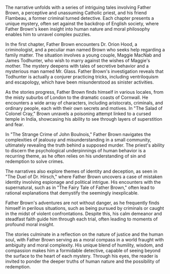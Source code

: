 The narrative unfolds with a series of intriguing tales involving Father Brown, a perceptive and unassuming Catholic priest, and his friend Flambeau, a former criminal turned detective. Each chapter presents a unique mystery, often set against the backdrop of English society, where Father Brown's keen insight into human nature and moral philosophy enables him to unravel complex puzzles.

In the first chapter, Father Brown encounters Dr. Orion Hood, a criminologist, and a peculiar man named Brown who seeks help regarding a family matter. The situation involves a young couple, Maggie MacNab and James Todhunter, who wish to marry against the wishes of Maggie's mother. The mystery deepens with tales of secretive behavior and a mysterious man named Mr. Glass. Father Brown's investigation reveals that Todhunter is actually a conjurer practicing tricks, including ventriloquism and escapology, which have been misunderstood as sinister activities.

As the stories progress, Father Brown finds himself in various locales, from the misty suburbs of London to the dramatic coasts of Cornwall. He encounters a wide array of characters, including aristocrats, criminals, and ordinary people, each with their own secrets and motives. In "The Salad of Colonel Cray," Brown unravels a poisoning attempt linked to a cursed temple in India, showcasing his ability to see through layers of superstition and fear.

In "The Strange Crime of John Boulnois," Father Brown navigates the complexities of jealousy and misunderstanding in a small community, ultimately revealing the truth behind a supposed murder. The priest's ability to discern the psychological underpinnings of human behavior is a recurring theme, as he often relies on his understanding of sin and redemption to solve crimes.

The narratives also explore themes of identity and deception, as seen in "The Duel of Dr. Hirsch," where Father Brown uncovers a case of mistaken identity involving espionage and political intrigue. His encounters with the supernatural, such as in "The Fairy Tale of Father Brown," often lead to rational explanations that demystify the seemingly inexplicable.

Father Brown's adventures are not without danger, as he frequently finds himself in perilous situations, such as being pursued by criminals or caught in the midst of violent confrontations. Despite this, his calm demeanor and steadfast faith guide him through each trial, often leading to moments of profound moral insight.

The stories culminate in a reflection on the nature of justice and the human soul, with Father Brown serving as a moral compass in a world fraught with ambiguity and moral complexity. His unique blend of humility, wisdom, and compassion makes him a formidable detective, capable of seeing beyond the surface to the heart of each mystery. Through his eyes, the reader is invited to ponder the deeper truths of human nature and the possibility of redemption.